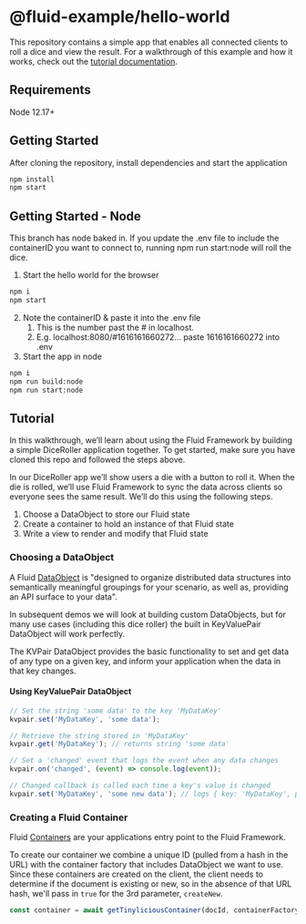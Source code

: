 # @fluid-example/hello-world

This repository contains a simple app that enables all connected clients to roll a dice and view the result.
For a walkthrough of this example and how it works, check out the [tutorial documentation](https://aka.ms/fluid/tutorial).

## Requirements

Node 12.17+

## Getting Started

After cloning the repository, install dependencies and start the application

```bash
npm install
npm start
```

## Getting Started - Node
This branch has node baked in. If you update the .env file to include the containerID you want to connect to, running npm run start:node will roll the dice.

1. Start the hello world for the browser
```bash
npm i
npm start
```
2. Note the containerID & paste it into the .env file
   1. This is the number past the # in localhost. 
   2. E.g. localhost:8080/#1616161660272... paste 1616161660272 into .env
3. Start the app in node

```bash
npm i
npm run build:node
npm run start:node
```

## Tutorial

In this walkthrough, we’ll learn about using the Fluid Framework by building a simple DiceRoller application together. To get started, make sure you have cloned this repo and followed the steps above.

In our DiceRoller app we’ll show users a die with a button to roll it. When the die is rolled, we’ll use Fluid Framework to sync the data across clients so everyone sees the same result. We’ll do this using the following steps.

1. Choose a DataObject to store our Fluid state
2. Create a container to hold an instance of that Fluid state
3. Write a view to render and modify that Fluid state

### Choosing a DataObject

A Fluid [DataObject](https://fluidframework.com/docs/glossary/#dataobject) is "designed to organize distributed data structures into semantically meaningful groupings for your scenario, as well as, providing an API surface to your data".

In subsequent demos we will look at building custom DataObjects, but for many use cases (including this dice roller) the built in KeyValuePair DataObject will work perfectly.

The KVPair DataObject provides the basic functionality to set and get data of any type on a given key, and inform your application when the data in that key changes.

#### Using KeyValuePair DataObject

```ts
// Set the string 'some data' to the key 'MyDataKey'
kvpair.set('MyDataKey', 'some data');

// Retrieve the string stored in 'MyDataKey'
kvpair.get('MyDataKey'); // returns string 'some data'

// Set a 'changed' event that logs the event when any data changes
kvpair.on('changed', (event) => console.log(event));

// Changed callback is called each time a key's value is changed
kvpair.set('MyDataKey', 'some new data'); // logs { key: 'MyDataKey', path: '/', previousValue: 'some data' }
```

### Creating a Fluid Container

Fluid [Containers](https://fluidframework.com/docs/glossary/#container) are your applications entry point to the Fluid Framework.

To create our container we combine a unique ID (pulled from a hash in the URL) with the container factory that includes DataObject we want to use. Since these containers are created on the client, the client needs to determine if the document is existing or new, so in the absence of that URL hash, we'll pass in `true` for the 3rd parameter, `createNew`.

```ts
const container = await getTinyliciousContainer(docId, containerFactory, createNew);
```
